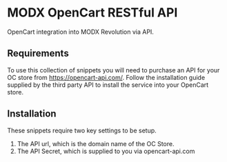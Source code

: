 # MODX OpenCart RESTful API
OpenCart integration into MODX Revolution via API. 

## Requirements
To use this collection of snippets you will need to purchase an API for your OC store from https://opencart-api.com/. Follow the installation guide supplied by the third party API to install the service into your OpenCart store.

## Installation
These snippets require two key settings to be setup. 

1. The API url, which is the domain name of the OC Store. 
2. The API Secret, which is supplied to you via opencart-api.com
